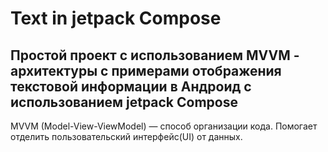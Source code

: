 # Text in jetpack Compose
## Простой проект с использованием MVVM - архитектуры c примерами отображения текстовой информации в Андроид с использованием jetpack Compose

MVVM (Model-View-ViewModel) — способ организации кода.
 Помогает отделить пользовательский интерфейс(UI) от данных.
